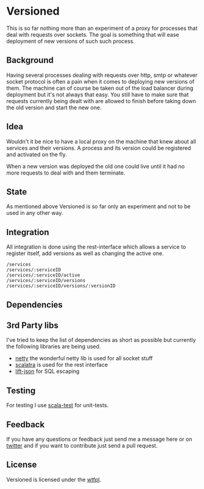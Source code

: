 Versioned
=========

This is so far nothing more than an experiment of a proxy for processes that deal with requests over sockets. The goal is something that will ease deployment of new versions of such such process.

## Background

Having several processes dealing with requests over http, smtp or whatever socket protocol is often a pain when it comes to deploying new versions of them. The machine can of course be taken out of the load balancer during deployment but it's not always that easy. You still have to make sure that requests currently being dealt with are allowed to finish before taking down the old version and start the new one. 

## Idea

Wouldn't it be nice to have a local proxy on the machine that knew about all services and their versions. A process and its version could be registered and activated on the fly. 

When a new version was deployed the old one could live until it had no more requests to deal with and them terminate. 

## State

As mentioned above Versioned is so far only an experiment and not to be used
in any other way.

Integration
-----------

All integration is done using the rest-interface which allows a service to register itself, add versions as well as changing the active one. 

```
/services
/services/:serviceID
/services/:serviceID/active
/services/:serviceID/versions
/services/:serviceID/versions/:versionID
```
    
Dependencies
------------

## 3rd Party libs

I've tried to keep the list of dependencies as short as possible but currently the following
libraries are being used.

* [netty](http://netty.io) the wonderful netty lib is used for all socket stuff
* [scalatra](http://scalatra.org) is used for the rest interface
* [lift-json](https://github.com/lift/lift/tree/master/framework/lift-base/lift-json/) for SQL escaping

## Testing

For testing I use [scala-test](http://www.scalatest.org) for unit-tests.

Feedback
--------

If you have any questions or feedback just send me a message here or on [twitter](http://twitter.com/suraken) and if you want to contribute just send a pull request.

License
-------

Versioned is licensed under the [wtfpl](http://sam.zoy.org/wtfpl/).
